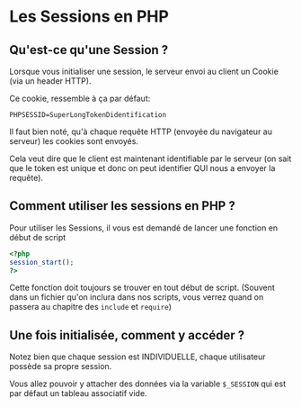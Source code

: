 # Les Sessions en PHP

## Qu'est-ce qu'une Session ?

Lorsque vous initialiser une session, le serveur envoi au client un Cookie (via un header HTTP).

Ce cookie, ressemble à ça par défaut:
```
PHPSESSID=SuperLongTokenDidentification
```

Il faut bien noté, qu'à chaque requête HTTP (envoyée du navigateur au serveur) les cookies sont envoyés.

Cela veut dire que le client est maintenant identifiable par le serveur (on sait que le token est unique et donc on peut identifier QUI nous a envoyer la requête).

## Comment utiliser les sessions en PHP ?

Pour utiliser les Sessions, il vous est demandé de lancer une fonction en début de script

```php
<?php
session_start();
?>
```

Cette fonction doit toujours se trouver en tout début de script.
(Souvent dans un fichier qu'on inclura dans nos scripts, vous verrez quand on passera au chapitre des `include` et `require`)

## Une fois initialisée, comment y accéder ?

Notez bien que chaque session est INDIVIDUELLE, chaque utilisateur possède sa propre session.

Vous allez pouvoir y attacher des données via la variable `$_SESSION` qui est par défaut un tableau associatif vide.

